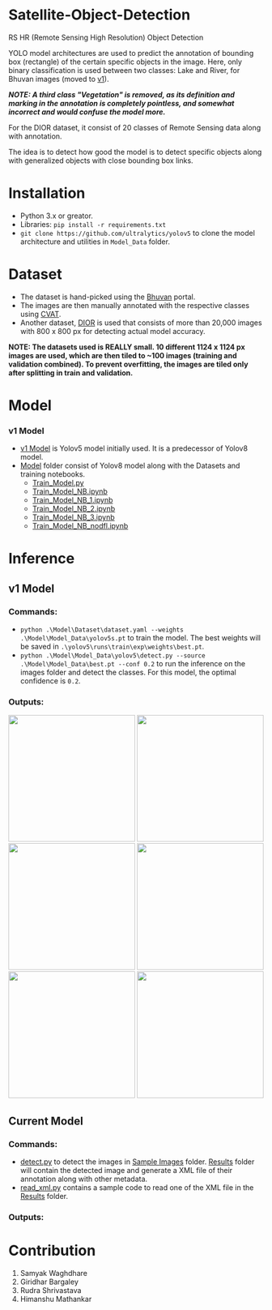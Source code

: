 # Satellite-Object-Detection
RS HR (Remote Sensing High Resolution) Object Detection

YOLO model architectures are used to predict the annotation of bounding box (rectangle) of the certain specific objects in the image. 
Here, only binary classification is used between two classes: Lake and River, for Bhuvan images (moved to [v1](/v1)).

***NOTE: A third class "Vegetation" is removed, as its definition and marking in the annotation is completely pointless, and somewhat incorrect and would confuse the model more.***

For the DIOR dataset, it consist of 20 classes of Remote Sensing data along with annotation.

The idea is to detect how good the model is to detect specific objects along with generalized objects with close bounding box links.

# Installation
- Python 3.x or greator.
- Libraries: `pip install -r requirements.txt`
- `git clone https://github.com/ultralytics/yolov5` to clone the model architecture and utilities in `Model_Data` folder.

# Dataset
- The dataset is hand-picked using the [Bhuvan](https://bhuvan-app3.nrsc.gov.in/data/download/index.php#) portal.
- The images are then manually annotated with the respective classes using [CVAT](https://www.cvat.ai/).
- Another dataset, [DIOR](https://www.kaggle.com/datasets/shuaitt/diordata/data) is used that consists of more than 20,000 images with 800 x 800 px for detecting actual model accuracy.

**NOTE: The datasets used is REALLY small. 10 different 1124 x 1124 px images are used, which are then tiled to ~100 images (training and validation combined). To prevent overfitting, the images are tiled only after splitting in train and validation.**

# Model
### v1 Model
- [v1 Model](/v1/Model) is Yolov5 model initially used. It is a predecessor of Yolov8 model.
- [Model](/Model) folder consist of Yolov8 model along with the Datasets and training notebooks.
  - [Train_Model.py](/Model/Train_Model.py)
  - [Train_Model_NB.ipynb](/Model/Train_Model_NB.ipynb)
  - [Train_Model_NB_1.ipynb](/Model/Train_Model_NB_1.ipynb)
  - [Train_Model_NB_2.ipynb](/Model/Train_Model_NB_2.ipynb)
  - [Train_Model_NB_3.ipynb](/Model/Train_Model_NB_3.ipynb)
  - [Train_Model_NB_nodfl.ipynb](/Model/Train_Model_NB_nodfl.ipynb)

# Inference
## v1 Model
### Commands:
- `python .\Model\Dataset\dataset.yaml --weights .\Model\Model_Data\yolov5s.pt` to train the model. The best weights will be saved in `.\yolov5\runs\train\exp\weights\best.pt`.
- `python .\Model\Model_Data\yolov5\detect.py --source .\Model\Model_Data\best.pt --conf 0.2` to run the inference on the images folder and detect the classes. For this model, the optimal confidence is `0.2`.

### Outputs:
<img src="https://github.com/SAM-DEV007/Satellite-Object-Detection/assets/60264918/a7b87997-47ac-4e34-961c-d19cb6a6f8e0" width=250 height=250>
<img src="https://github.com/SAM-DEV007/Satellite-Object-Detection/assets/60264918/e62697ed-e97a-4fa2-8a4b-d8b1efa95180" width=250 height=250>
<img src="https://github.com/SAM-DEV007/Satellite-Object-Detection/assets/60264918/de00e28c-edfc-4896-a5bc-f0a96af65057" width=250 height=250>
<img src="https://github.com/SAM-DEV007/Satellite-Object-Detection/assets/60264918/f386a375-d1f3-4345-ac32-eeb4e1ab981c" width=250 height=250>
<img src="https://github.com/SAM-DEV007/Satellite-Object-Detection/assets/60264918/432ea8b4-6caf-47dd-b1e2-50577c4e2d65" width=250 height=250>
<img src="https://github.com/SAM-DEV007/Satellite-Object-Detection/assets/60264918/7d4aaf58-8f11-45d7-9730-e585104fb561" width=250 height=250>

## Current Model
### Commands:
- [detect.py](/detect.py) to detect the images in [Sample Images](/Sample%20Images) folder. [Results](/Results) folder will contain the detected image and generate a XML file of their annotation along with other metadata.
- [read_xml.py](/read_xml.py) contains a sample code to read one of the XML file in the [Results](/Results) folder.

### Outputs:


# Contribution

1. Samyak Waghdhare
2. Giridhar Bargaley
3. Rudra Shrivastava
4. Himanshu Mathankar
